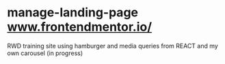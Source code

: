 # manage-landing-page www.frontendmentor.io/

RWD training site using hamburger and media queries from REACT and my own carousel (in progress)
